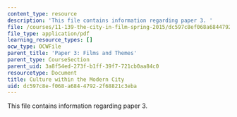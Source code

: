 ```yaml
---
content_type: resource
description: 'This file contains information regarding paper 3. '
file: /courses/11-139-the-city-in-film-spring-2015/dc597c8ef068a68447922f68821c3eba_MIT11_139S15_Paper3.pdf
file_type: application/pdf
learning_resource_types: []
ocw_type: OCWFile
parent_title: 'Paper 3: Films and Themes'
parent_type: CourseSection
parent_uid: 3a8f54ed-273f-b1ff-39f7-721cb0aa84c0
resourcetype: Document
title: Culture within the Modern City
uid: dc597c8e-f068-a684-4792-2f68821c3eba
---
```

This file contains information regarding paper 3. 


